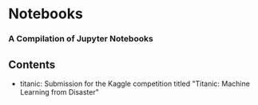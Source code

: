 # Notebooks

### A Compilation of Jupyter Notebooks

## Contents

- titanic: Submission for the Kaggle competition titled "Titanic: Machine Learning from Disaster"
